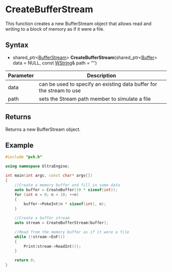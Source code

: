 # CreateBufferStream #

This function creates a new BufferStream object that allows read and writing to a block of memory as if it were a file.

## Syntax ##
- shared_ptr<[BufferStream](BufferStream.md)\> **CreateBufferStream**(shared_ptr<[Buffer](Buffer.md)\> data = NULL, const [WString](WString.md)& path = "")

| Parameter | Description |
| --- | --- |
| data | can be used to specify an existing data buffer for the stream to use |
| path | sets the Stream path member to simulate a file |

## Returns ##
Returns a new BufferStream object.

## Example

```c++
#include "pch.h"

using namespace UltraEngine;

int main(int argc, const char* argv[])
{
	//Create a memory buffer and fill in some data
	auto buffer = CreateBuffer(10 * sizeof(int));
	for (int n = 0; n < 10; ++n)
	{
		buffer->PokeInt(n * sizeof(int), n);
	}

	//Create a buffer stream
	auto stream = CreateBufferStream(buffer);

	//Read from the memory buffer as if it were a file
	while (!stream->EoF())
	{
		Print(stream->ReadInt());
	}

	return 0;
}
```
